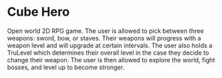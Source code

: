 # Cube Hero
 

Open world 2D RPG game. The user is allowed to pick between three weapons: sword, bow, or staves. Their weapons will progress with a weapon level and will upgrade at certain intervals. The user also holds a TruLevel which determines their overall level in the case they decide to change their weapon. The user is then allowed to explore the world, fight bosses, and level up to become stronger.
